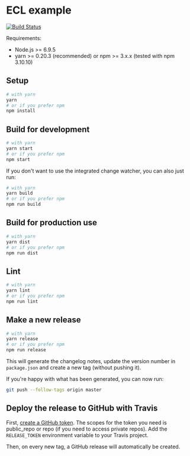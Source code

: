 # ECL example

[![Build Status](https://travis-ci.org/yhuard/ecl-example.svg?branch=master)](https://travis-ci.org/yhuard/ecl-example)

Requirements:
-   Node.js >= 6.9.5
-   yarn >= 0.20.3 (recommended) or npm >= 3.x.x (tested with npm 3.10.10)

## Setup

```bash
# with yarn
yarn
# or if you prefer npm
npm install
```

## Build for development

```bash
# with yarn
yarn start
# or if you prefer npm
npm start
```

If you don't want to use the integrated change watcher, you can also just run:

```bash
# with yarn
yarn build
# or if you prefer npm
npm run build
```

## Build for production use

```bash
# with yarn
yarn dist
# or if you prefer npm
npm run dist
```

## Lint

```bash
# with yarn
yarn lint
# or if you prefer npm
npm run lint
```

## Make a new release

```bash
# with yarn
yarn release
# or if you prefer npm
npm run release
```

This will generate the changelog notes, update the version number in `package.json`
and create a new tag (without pushing it).

If you're happy with what has been generated, you can now run:

```bash
git push --follow-tags origin master
```

## Deploy the release to GitHub with Travis

First, [create a GitHub token](https://help.github.com/articles/creating-an-access-token-for-command-line-use/). The scopes for the token you need is public_repo or repo (if you need to access private repos). Add the `RELEASE_TOKEN`
environment variable to your Travis project.

Then, on every new tag, a GitHub release will automatically be created.
